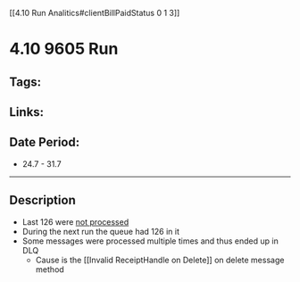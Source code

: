 [[4.10 Run Analitics#clientBillPaidStatus 0 1 3]]

# 4.10 9605 Run

## Tags:

## Links:

## Date Period:
- 24.7 - 31.7

---

## Description
- Last 126 were [not processed](https://one.newrelic.com/logger?account=1747307&begin=1664932540242&end=1664938373170&state=9feca77e-3c28-52df-cde5-52b689aa35bb)
- During the next run the queue had 126 in it
- Some messages were processed multiple times and thus ended up in DLQ
	- Cause is the [[Invalid ReceiptHandle on Delete]] on delete message method
